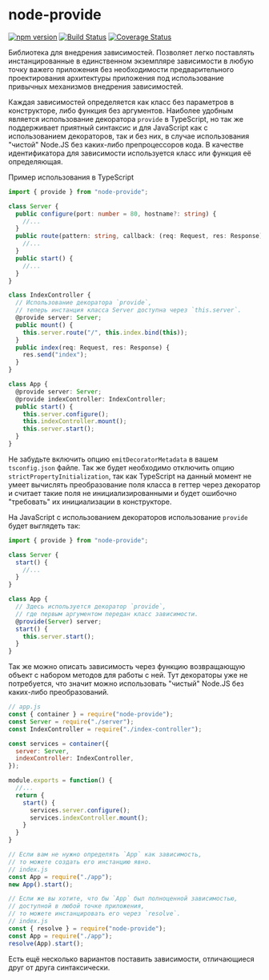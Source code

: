 # node-provide
[![npm version](https://badge.fury.io/js/node-provide.svg)](https://badge.fury.io/js/node-provide)
[![Build Status](https://travis-ci.org/betula/node-provide.svg?branch=master)](https://travis-ci.org/betula/node-provide)
[![Coverage Status](https://coveralls.io/repos/github/betula/node-provide/badge.svg?branch=master)](https://coveralls.io/github/betula/node-provide?branch=master)

Библиотека для внедрения зависимостей. Позволяет легко поставлять инстанцированные в единственном экземпляре зависимости в любую точку важего приложения без необходимости предварительного проектирования архитектуры приложения под использование привычных механизмов внедрения зависимостей.

Каждая зависимостей определяется как класс без параметров в конструкторе, либо функция без аргументов. Наиболее удобным является использование декоратора `provide` в TypeScript, но так же поддерживает приятный синтаксис и для JavaScript как с использованием декораторов, так и без них, в случае использования "чистой" Node.JS без каких-либо препроцессоров кода. В качестве идентификатора для зависимости используется класс или функция её определяющая.

Пример использования в TypeScript
```TypeScript
import { provide } from "node-provide";

class Server {
  public configure(port: number = 80, hostname?: string) {
    //...
  }
  public route(pattern: string, callback: (req: Request, res: Response) => void) {
    //...
  }
  public start() {
    //...
  }
}

class IndexController {
  // Использование декоратора `provide`,
  // теперь инстанция класса Server доступна через `this.server`.
  @provide server: Server;
  public mount() {
    this.server.route("/", this.index.bind(this));
  }
  public index(req: Request, res: Response) {
    res.send("index");
  }
}

class App {
  @provide server: Server;
  @provide indexController: IndexController;
  public start() {
    this.server.configure();
    this.indexController.mount();
    this.server.start();
  }
}
```

Не забудьте включить опцию `emitDecoratorMetadata` в вашем `tsconfig.json` файле. Так же будет необходимо отключить опцию `strictPropertyInitialization`, так как TypeScript на данный момент не умеет вычислять преобразование поля класса в геттер через декоратор и считает такие поля не инициализированными и будет ошибочно "требовать" их инициализации в конструкторе.

На JavaScript с использованием декораторов использование `provide` будет выглядеть так:

```JavaScript
import { provide } from "node-provide";

class Server {
  start() {
    //...
  }
}

class App {
  // Здесь используется декоратор `provide`,
  // где первым аргументом передан класс зависимости.
  @provide(Server) server;
  start() {
    this.server.start();
  }
}
```

Так же можно описать зависимость через функцию возвращающую объект с набором методов для работы с ней. Тут декораторы уже не потребуется, что значит можно использовать "чистый" Node.JS без каких-либо преобразований.

```JavaScript
// app.js
const { container } = require("node-provide");
const Server = require("./server");
const IndexController = require("./index-controller");

const services = container({
  server: Server,
  indexController: IndexController,
});

module.exports = function() {
  //...
  return {
    start() {
      services.server.configure();
      services.indexController.mount();
    }
  }
}

// Если вам не нужно определять `App` как зависимость,
// то можете создать его инстанцию явно.
// index.js
const App = require("./app");
new App().start();

// Если же вы хотите, что бы `App` был полноценной зависимостью,
// доступной в любой точке приложения,
// то можете инстанцировать его через `resolve`.
// index.js
const { resolve } = require("node-provide");
const App = require("./app");
resolve(App).start();
```

Есть ещё несколько вариантов поставить зависимости, отличающиеся друг от друга синтаксически.


